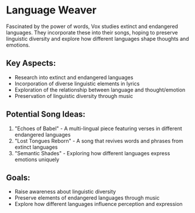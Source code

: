 # Language Weaver

Fascinated by the power of words, Vox studies extinct and endangered languages. They incorporate these into their songs, hoping to preserve linguistic diversity and explore how different languages shape thoughts and emotions.

## Key Aspects:
- Research into extinct and endangered languages
- Incorporation of diverse linguistic elements in lyrics
- Exploration of the relationship between language and thought/emotion
- Preservation of linguistic diversity through music

## Potential Song Ideas:
1. "Echoes of Babel" - A multi-lingual piece featuring verses in different endangered languages
2. "Lost Tongues Reborn" - A song that revives words and phrases from extinct languages
3. "Semantic Shades" - Exploring how different languages express emotions uniquely

## Goals:
- Raise awareness about linguistic diversity
- Preserve elements of endangered languages through music
- Explore how different languages influence perception and expression
